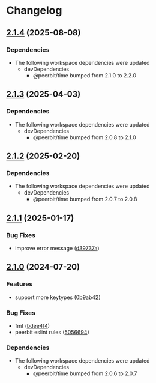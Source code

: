 # Changelog

## [2.1.4](https://github.com/dao-xyz/peerbit/compare/cache-v2.1.3...cache-v2.1.4) (2025-08-08)


### Dependencies

* The following workspace dependencies were updated
  * devDependencies
    * @peerbit/time bumped from 2.1.0 to 2.2.0

## [2.1.3](https://github.com/dao-xyz/peerbit/compare/cache-v2.1.2...cache-v2.1.3) (2025-04-03)


### Dependencies

* The following workspace dependencies were updated
  * devDependencies
    * @peerbit/time bumped from 2.0.8 to 2.1.0

## [2.1.2](https://github.com/dao-xyz/peerbit/compare/cache-v2.1.1...cache-v2.1.2) (2025-02-20)


### Dependencies

* The following workspace dependencies were updated
  * devDependencies
    * @peerbit/time bumped from 2.0.7 to 2.0.8

## [2.1.1](https://github.com/dao-xyz/peerbit/compare/cache-v2.1.0...cache-v2.1.1) (2025-01-17)


### Bug Fixes

* improve error message ([d39737a](https://github.com/dao-xyz/peerbit/commit/d39737a4d089356a9fc9ba3bfd4be021fb7b387d))

## [2.1.0](https://github.com/dao-xyz/peerbit/compare/cache-v2.0.6...cache-v2.1.0) (2024-07-20)


### Features

* support more keytypes ([0b9ab42](https://github.com/dao-xyz/peerbit/commit/0b9ab42bdf64b41a9704812ff99e6768b06cee8e))


### Bug Fixes

* fmt ([bdee4f4](https://github.com/dao-xyz/peerbit/commit/bdee4f4943fcabd21c53a4f37dba17d04cea2577))
* peerbit eslint rules ([5056694](https://github.com/dao-xyz/peerbit/commit/5056694f90ad03c0c5ba1e47c6ac57387d85aba9))


### Dependencies

* The following workspace dependencies were updated
  * devDependencies
    * @peerbit/time bumped from 2.0.6 to 2.0.7
